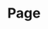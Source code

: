 ---
_schema: default
draft: false
title: Page
eleventyExcludeFromCollections: false
eleventyNavigation:
  key: page 
  order: 
  title:
  parent:
  url:
  icon:
pageLink: 
metaDesc: 
socialImage:
customCode:
  headCode: ""
  bodyCode: ""
tags:
editorial_blocks: []
---